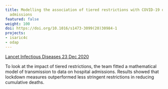 ```yaml
---
title: Modelling the association of tiered restrictions with COVID-19 deaths and hospital
  admissions
featured: false
weight: 100
doi: https://doi.org/10.1016/s1473-3099(20)30984-1
projects:
- isaric4c
- odap
---
```


[Lancet Infectious Diseases 23 Dec 2020]({{page.doi}})

To look at the impact of tiered restrictions, the team fitted a
mathematical model of transmission to data on hospital admissions.
Results showed that lockdown measures outperformed less stringent
restrictions in reducing cumulative deaths.
